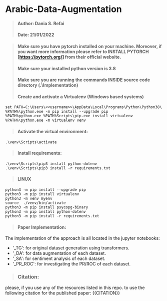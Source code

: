 # Arabic-Data-Augmentation
> #### Author: Dania S. Refai
> #### Date: 21/01/2022


> #### Make sure you have pytorch installed on your machine. Moreover, if you want more information please refer to INSTALL PYTORCH [https://pytorch.org/] from their official website.
> #### Make sure your installed python version is 3.8
> #### Make sure you are running the commands INSIDE source code directory (.\Implementation\)
> #### Create and activate a Virtualenv (Windows based systems)
    set PATH=C:\Users\<<username>>\AppData\Local\Programs\Python\Python38\
    %PATH%\python.exe -m pip install --upgrade pip
    %PATH%python.exe %PATH%Scripts\pip.exe install virtualenv    
    %PATH%\python.exe -m virtualenv venv 
    
> #### Activate the virtual environment:
    .\venv\Scripts\activate

> #### Install requirements:
    .\venv\Scripts\pip3 install python-dotenv
    .\venv\Scripts\pip3 install -r requirements.txt


> #### LINUX 
    python3 -m pip install --upgrade pip
    python3 -m pip install virtualenv
    python3 -m venv myenv 
    source  ./venv/bin/activate
    python3 -m pip install psycopg-binary
    python3 -m pip install python-dotenv
    python3 -m pip install -r requirements.txt

> #### Paper Implementation:
The implementation of the approach is all located in the jupyter notebooks:
* '_TG': for original dataset generation using transformers.
* '_DA': for data augmentation of each dataset.
* '_SA': for sentiment analysis of each dataset.
* '_PR_ROC': for investigating the PR/ROC of each dataset.

> ### Citation:
please, if you use any of the resources listed in this repo. to use the following citation for the published paper:
{{CITATION}}








